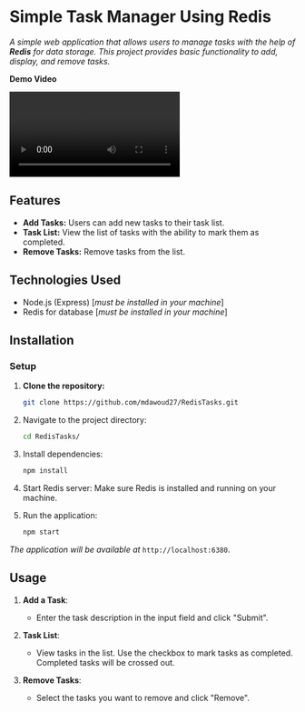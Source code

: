 # Simple Task Manager Using Redis

_A simple web application that allows users to manage tasks with the help of **Redis** for data storage. This project provides basic functionality to add, display, and remove tasks._

**Demo Video**

<video controls>
  <source src="./demo.mp4" type="video/mp4">
  Your browser does not support the video tag.
</video>

## Features

- **Add Tasks:** Users can add new tasks to their task list.
- **Task List:** View the list of tasks with the ability to mark them as completed.
- **Remove Tasks:** Remove tasks from the list.

## Technologies Used

- Node.js (Express) [*must be installed in your machine*]
- Redis for database [*must be installed in your machine*]

## Installation

### Setup

1. **Clone the repository:**

   ```bash
   git clone https://github.com/mdawoud27/RedisTasks.git
   ```

2. Navigate to the project directory:

   ```bash
   cd RedisTasks/
   ```

3. Install dependencies:

   ```bash
   npm install
   ```

4. Start Redis server: Make sure Redis is installed and running on your machine.

5. Run the application:

   ```bash
   npm start
   ```

_The application will be available at_ `http://localhost:6380`.

## Usage

1. **Add a Task**:

   - Enter the task description in the input field and click "Submit".

2. **Task List**:

   - View tasks in the list. Use the checkbox to mark tasks as completed. Completed tasks will be crossed out.

3. **Remove Tasks**:
   - Select the tasks you want to remove and click "Remove".
